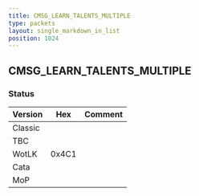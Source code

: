 ```yaml
---
title: CMSG_LEARN_TALENTS_MULTIPLE
type: packets
layout: single_markdown_in_list
position: 1024
---
```


## CMSG_LEARN_TALENTS_MULTIPLE

### Status

Version    | Hex        | Comment
---------- | ---------- | ---------- 
Classic    |            |
TBC        |            |
WotLK      | 0x4C1      |
Cata       |            |
MoP        |            |